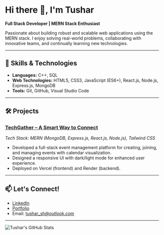 <!--
**TusharSh06/TusharSh06** is a ✨ _special_ ✨ repository because its `README.md` (this file) appears on your GitHub profile.

Here are some ideas to get you started:

- 🔭 I’m currently working on ...
- 🌱 I’m currently learning ...
- 👯 I’m looking to collaborate on ...
- 🤔 I’m looking for help with ...
- 💬 Ask me about ...
- 📫 How to reach me: ...
- 😄 Pronouns: ...
- ⚡ Fun fact: ...
-->
# Hi there 👋, I'm Tushar

**Full Stack Developer | MERN Stack Enthusiast**

Passionate about building robust and scalable web applications using the MERN stack. I enjoy solving real-world problems, collaborating with innovative teams, and continually learning new technologies.

---

## 🚀 Skills & Technologies

- **Languages:** C++, SQL
- **Web Technologies:** HTML5, CSS3, JavaScript (ES6+), React.js, Node.js, Express.js, MongoDB
- **Tools:** Git, GitHub, Visual Studio Code

---

## 🛠️ Projects

### [TechGather – A Smart Way to Connect](#)
*Tech Stack: MERN (MongoDB, Express.js, React.js, Node.js), Tailwind CSS*

- Developed a full-stack event management platform for creating, joining, and managing events with calendar visualization.
- Designed a responsive UI with dark/light mode for enhanced user experience.
- Deployed on Vercel (frontend) and Render (backend).

---

## 📫 Let's Connect!

- [LinkedIn](www.linkedin.com/in/tushar-sharma-6b1254194/)
- [Portfolio](https://your-portfolio-link.com)
- Email: tushar_sh@outlook.com

---

![Tushar's GitHub Stats](https://github-readme-stats.vercel.app/api?username=TusharSh06&show_icons=true&theme=radical)
